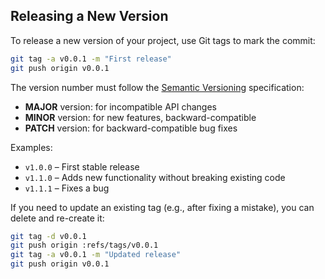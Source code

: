 ## Releasing a New Version
To release a new version of your project, use Git tags to mark the commit:
```bash
git tag -a v0.0.1 -m "First release"
git push origin v0.0.1
```

The version number must follow the [Semantic Versioning](https://semver.org/) specification:
* **MAJOR** version: for incompatible API changes
* **MINOR** version: for new features, backward-compatible
* **PATCH** version: for backward-compatible bug fixes

Examples:
* ```v1.0.0``` – First stable release
* ```v1.1.0``` – Adds new functionality without breaking existing code
* ```v1.1.1``` – Fixes a bug

If you need to update an existing tag (e.g., after fixing a mistake), you can delete and re-create it:

```bash
git tag -d v0.0.1
git push origin :refs/tags/v0.0.1
git tag -a v0.0.1 -m "Updated release"
git push origin v0.0.1
```